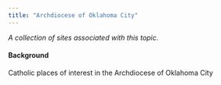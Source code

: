 ```yaml
---
title: "Archdiocese of Oklahoma City"
---
```



*A collection of sites associated with this topic.*

#### Background

Catholic places of interest in the Archdiocese of Oklahoma City



